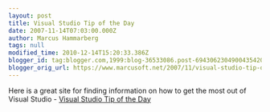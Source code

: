 ```yaml
---
layout: post
title: Visual Studio Tip of the Day
date: 2007-11-14T07:03:00.000Z
author: Marcus Hammarberg
tags: null
modified_time: 2010-12-14T15:20:33.386Z
blogger_id: tag:blogger.com,1999:blog-36533086.post-6943062304900435420
blogger_orig_url: https://www.marcusoft.net/2007/11/visual-studio-tip-of-day.html
---
```



Here
is a great site for finding information on how to get the most out of
Visual Studio - [Visual Studio Tip of the
Day](http://blogs.msdn.com/saraford/archive/tags/Visual+Studio+2008+Tip+of+the+Day/default.aspx)
